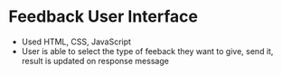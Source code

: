 # Feedback User Interface

- Used HTML, CSS, JavaScript
- User is able to select the type of feeback they want to give, send it, result is updated on response message 
